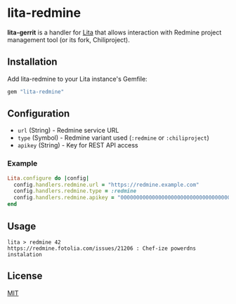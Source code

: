 # lita-redmine

**lita-gerrit** is a handler for [Lita](https://github.com/jimmycuadra/lita) that allows interaction with Redmine project management tool (or its fork, Chiliproject).

## Installation

Add lita-redmine to your Lita instance's Gemfile:

``` ruby
gem "lita-redmine"
```

## Configuration

* `url` (String) - Redmine service URL
* `type` (Symbol) - Redmine variant used (`:redmine` or `:chiliproject`)
* `apikey` (String) - Key for REST API access

### Example

```ruby
Lita.configure do |config|
  config.handlers.redmine.url = "https://redmine.example.com"
  config.handlers.redmine.type = :redmine
  config.handlers.redmine.apikey = "0000000000000000000000000000000000000000"
end
```
## Usage

```
lita > redmine 42
https://redmine.fotolia.com/issues/21206 : Chef-ize powerdns instalation
```
## License

[MIT](http://opensource.org/licenses/MIT)
